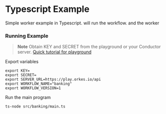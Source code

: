 # Typescript Example
Simple worker example in Typescript. will run the workflow. and the worker

### Running Example

> **Note**
Obtain KEY and SECRET from the playground or your Conductor server. [Quick tutorial for playground](https://orkes.io/content/docs/getting-started/concepts/access-control-applications#access-keys)

Export variables
```shell
export KEY=
export SECRET=
export SERVER_URL=https://play.orkes.io/api
export WORKFLOW_NAME="banking"
export WORKFLOW_VERSION=1
```

Run the main program
```shell
ts-node src/banking/main.ts
```